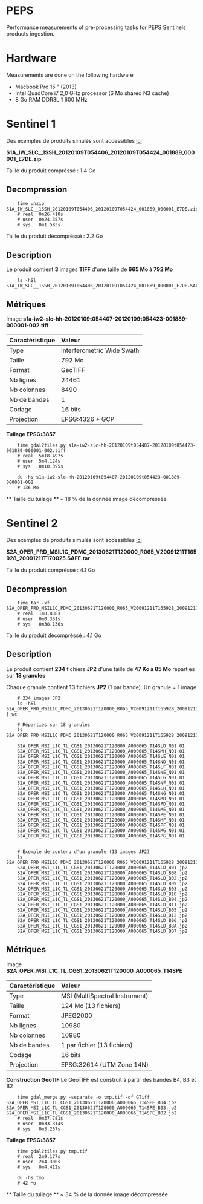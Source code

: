PEPS
====

Performance measurements of pre-processing tasks for PEPS Sentinels products ingestion.

Hardware
========
Measurements are done on the following hardware
* Macbook Pro 15 " (2013)
* Intel QuadCore i7 2,0 GHz processor (6 Mo shared N3 cache)
* 8 Go RAM DDR3L 1 600 MHz

Sentinel 1
==========
Des exemples de produits simulés sont accessibles [ici](http://scihub.esa.int/)

**S1A_IW_SLC__1SSH_20120109T054406_20120109T054424_001889_000001_E7DE.zip**

Taille du produit compréssé : 1.4 Go

Decompression
-------------

        time unzip S1A_IW_SLC__1SSH_20120109T054406_20120109T054424_001889_000001_E7DE.zip
        # real	0m26.410s
        # user	0m24.357s
        # sys	0m1.583s

Taille du produit décompréssé : 2.2 Go

Description
-----------
Le produit contient **3** images **TIFF** d'une taille de **665 Mo à 792 Mo**

        ls -hSl S1A_IW_SLC__1SSH_20120109T054406_20120109T054424_001889_000001_E7DE.SAFE/measurement/
        
Métriques
---------
Image **s1a-iw2-slc-hh-20120109t054407-20120109t054423-001889-000001-002.tiff**

| Caractéristique  |  Valeur         
| :----------------|:---------
| Type             | Interferometric Wide Swath
| Taille           | 792 Mo
| Format           | GeoTIFF
| Nb lignes        | 24461
| Nb colonnes      | 8490
| Nb de bandes     | 1
| Codage           | 16 bits
| Projection       | EPSG:4326 + GCP

**Tuilage EPSG:3857**
        
        time gdal2tiles.py s1a-iw2-slc-hh-20120109t054407-20120109t054423-001889-000001-002.tiff
        # real	5m18.497s
        # user	5m4.124s
        # sys	0m10.395s
        
        du -hs s1a-iw2-slc-hh-20120109t054407-20120109t054423-001889-000001-002
        # 136 Mo

** Taille du tuilage ** ~ 18 % de la donnée image décompréssée

Sentinel 2
==========
Des exemples de produits simulés sont accessibles [ici](ftp://208.49.187.169/S2_Test_Product/)

**S2A_OPER_PRD_MSIL1C_PDMC_20130621T120000_R065_V20091211T165928_20091211T170025.SAFE.tar**

Taille du produit compréssé : 4.1 Go

Decompression
-------------
        
        time tar -xf S2A_OPER_PRD_MSIL1C_PDMC_20130621T120000_R065_V20091211T165928_20091211T170025.SAFE.tar
        # real	1m0.838s
        # user	0m0.351s
        # sys	0m38.130s    

Taille du produit décompréssé : 4.1 Go

Description
-----------

Le produit contient **234** fichiers **JP2** d'une taille de **47 Ko à 85 Mo** réparties sur **18 granules**

Chaque granule contient **13** fichiers **JP2** (1 par bande). Un granule = 1 image
    
        # 234 images JP2
        ls -hSl S2A_OPER_PRD_MSIL1C_PDMC_20130621T120000_R065_V20091211T165928_20091211T170025.SAFE/GRANULE/*/IMG_DATA/*.jp2 | wc
        
        # Réparties sur 18 granules
        ls S2A_OPER_PRD_MSIL1C_PDMC_20130621T120000_R065_V20091211T165928_20091211T170025.SAFE/GRANULE/
        
        S2A_OPER_MSI_L1C_TL_CGS1_20130621T120000_A000065_T14SLD_N01.01
        S2A_OPER_MSI_L1C_TL_CGS1_20130621T120000_A000065_T14SMH_N01.01
        S2A_OPER_MSI_L1C_TL_CGS1_20130621T120000_A000065_T14SLE_N01.01
        S2A_OPER_MSI_L1C_TL_CGS1_20130621T120000_A000065_T14SND_N01.01
        S2A_OPER_MSI_L1C_TL_CGS1_20130621T120000_A000065_T14SLF_N01.01
        S2A_OPER_MSI_L1C_TL_CGS1_20130621T120000_A000065_T14SNE_N01.01
        S2A_OPER_MSI_L1C_TL_CGS1_20130621T120000_A000065_T14SLG_N01.01
        S2A_OPER_MSI_L1C_TL_CGS1_20130621T120000_A000065_T14SNF_N01.01
        S2A_OPER_MSI_L1C_TL_CGS1_20130621T120000_A000065_T14SLH_N01.01
        S2A_OPER_MSI_L1C_TL_CGS1_20130621T120000_A000065_T14SNG_N01.01
        S2A_OPER_MSI_L1C_TL_CGS1_20130621T120000_A000065_T14SMD_N01.01
        S2A_OPER_MSI_L1C_TL_CGS1_20130621T120000_A000065_T14SPD_N01.01
        S2A_OPER_MSI_L1C_TL_CGS1_20130621T120000_A000065_T14SME_N01.01
        S2A_OPER_MSI_L1C_TL_CGS1_20130621T120000_A000065_T14SPE_N01.01
        S2A_OPER_MSI_L1C_TL_CGS1_20130621T120000_A000065_T14SMF_N01.01
        S2A_OPER_MSI_L1C_TL_CGS1_20130621T120000_A000065_T14SPF_N01.01
        S2A_OPER_MSI_L1C_TL_CGS1_20130621T120000_A000065_T14SMG_N01.01
        S2A_OPER_MSI_L1C_TL_CGS1_20130621T120000_A000065_T14SPG_N01.01


        # Exemple de contenu d'un granule (13 images JP2)
        ls S2A_OPER_PRD_MSIL1C_PDMC_20130621T120000_R065_V20091211T165928_20091211T170025.SAFE/GRANULE/S2A_OPER_MSI_L1C_TL_CGS1_20130621T120000_A000065_T14SLD_N01.01/IMG_DATA/
        S2A_OPER_MSI_L1C_TL_CGS1_20130621T120000_A000065_T14SLD_B01.jp2
        S2A_OPER_MSI_L1C_TL_CGS1_20130621T120000_A000065_T14SLD_B08.jp2
        S2A_OPER_MSI_L1C_TL_CGS1_20130621T120000_A000065_T14SLD_B02.jp2
        S2A_OPER_MSI_L1C_TL_CGS1_20130621T120000_A000065_T14SLD_B09.jp2
        S2A_OPER_MSI_L1C_TL_CGS1_20130621T120000_A000065_T14SLD_B03.jp2
        S2A_OPER_MSI_L1C_TL_CGS1_20130621T120000_A000065_T14SLD_B10.jp2
        S2A_OPER_MSI_L1C_TL_CGS1_20130621T120000_A000065_T14SLD_B04.jp2
        S2A_OPER_MSI_L1C_TL_CGS1_20130621T120000_A000065_T14SLD_B11.jp2
        S2A_OPER_MSI_L1C_TL_CGS1_20130621T120000_A000065_T14SLD_B05.jp2
        S2A_OPER_MSI_L1C_TL_CGS1_20130621T120000_A000065_T14SLD_B12.jp2
        S2A_OPER_MSI_L1C_TL_CGS1_20130621T120000_A000065_T14SLD_B06.jp2
        S2A_OPER_MSI_L1C_TL_CGS1_20130621T120000_A000065_T14SLD_B8A.jp2
        S2A_OPER_MSI_L1C_TL_CGS1_20130621T120000_A000065_T14SLD_B07.jp2

Métriques
---------
Image **S2A_OPER_MSI_L1C_TL_CGS1_20130621T120000_A000065_T14SPE**

| Caractéristique  |  Valeur         
| :----------------|:---------
| Type             | MSI (MultiSpectral Instrument)
| Taille           | 124 Mo (13 fichiers)
| Format           | JPEG2000
| Nb lignes        | 10980
| Nb colonnes      | 10980
| Nb de bandes     | 1 par fichier (13 fichiers)
| Codage           | 16 bits
| Projection       | EPSG:32614 (UTM Zone 14N)

**Construction GeoTIF**
Le GeoTIFF est construit à partir des bandes B4, B3 et B2

        time gdal_merge.py -separate -o tmp.tif -of GTiff S2A_OPER_MSI_L1C_TL_CGS1_20130621T120000_A000065_T14SPE_B04.jp2 S2A_OPER_MSI_L1C_TL_CGS1_20130621T120000_A000065_T14SPE_B03.jp2 S2A_OPER_MSI_L1C_TL_CGS1_20130621T120000_A000065_T14SPE_B02.jp2
        # real	0m37.781s
        # user	0m33.314s
        # sys	0m3.257s
        
**Tuilage EPSG:3857**
        
        time gdal2tiles.py tmp.tif
        # real	2m9.177s
        # user	2m4.300s
        # sys	0m4.412s
        
        du -hs tmp
        # 42 Mo

** Taille du tuilage ** ~ 34 % de la donnée image décompréssée
